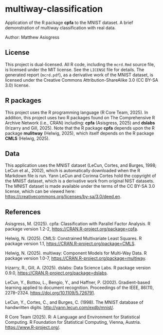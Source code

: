 # multiway-classification
Application of the R package **cpfa** to the MNIST dataset. A brief 
demonstration of multiway classification with real data.

Author: Matthew Asisgress

## License

This project is dual-licensed. All R code, including the `mcrd.Rmd` source file, 
is licensed under the MIT license. See the `LICENSE` file for details. The 
generated report (`mcrd.pdf`), as a derivative work of the MNIST dataset, is 
licensed under the Creative Commons Attribution-ShareAlike 3.0 (CC BY-SA 3.0) 
license.

## R packages

This project uses the R programming language (R Core Team, 2025). In addition, 
this project uses two R packages found on The Comprehensive R Archive Network 
(i.e., CRAN) including: **cpfa** (Asisgress, 2025) and **dslabs** 
(Irizarry and Gill, 2025). Note that the R package **cpfa** depends
upon the R package **mulitway** (Helwig, 2025), which itself depends on the R 
package **CMLS** (Helwig, 2025).

## Data

This application uses the MNIST dataset (LeCun, Cortes, and Burges, 1998; LeCun 
et al., 2002), which is automatically downloaded when the R Markdown file is 
run. Yann LeCun and Corinna Cortes hold the copyright of the MNIST dataset, 
which is a derivative work from original NIST datasets. The MNIST dataset is 
made available under the terms of the CC BY-SA 3.0 license, which can be viewed 
here: <https://creativecommons.org/licenses/by-sa/3.0/deed.en>.

## References

Asisgress, M. (2025). cpfa: Classification with Parallel Factor Analysis. 
R package version 1.2-2, <https://CRAN.R-project.org/package=cpfa>.

Helwig, N. (2025). CMLS: Constrained Multivariate Least Squares.
R package version 1.1, <https://CRAN.R-project.org/package=CMLS>.

Helwig, N. (2025). multiway: Component Models for Multi-Way Data. 
R package version 1.0-7, <https://CRAN.R-project.org/package=multiway>.

Irizarry, R., Gill, A. (2025). dslabs: Data Science Labs.
R package version 0.9.0, <https://CRAN.R-project.org/package=dslabs>.

LeCun, Y., Bottou, L., Bengio, Y., and Haffner, P. (2002). Gradient-based 
learning applied to document recognition. Proceedings of the IEEE, 86(11), 
2278–2324. <https://doi.org/10.1109/5.726791>.

LeCun, Y., Cortes, C., and Burges, C. (1998). The MNIST database of handwritten 
digits. <http://yann.lecun.com/exdb/mnist/>.

R Core Team (2025). R: A Language and Environment for Statistical Computing. R 
Foundation for Statistical Computing, Vienna, Austria. 
<https://www.R-project.org/>.